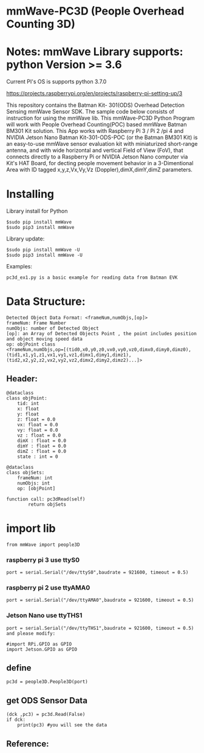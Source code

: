 # mmWave-PC3D (People Overhead Counting 3D)
# Notes: mmWave Library supports: python Version >= 3.6

Current PI's OS is supports python 3.7.0

https://projects.raspberrypi.org/en/projects/raspberry-pi-setting-up/3

This repository contains the Batman Kit- 301(ODS) Overhead Detection Sensing mmWave Sensor SDK. 
The sample code below consists of instruction for using the mmWave lib.
This mmWave-PC3D Python Program will work with People Overhead Counting(POC) based mmWave Batman BM301 Kit solution.
This App works with Raspberry Pi 3 / Pi 2 /pi 4 and NVIDIA Jetson Nano
Batman Kit-301-ODS-POC (or the Batman BM301 Kit) is an easy-to-use mmWave sensor evaluation kit with miniaturized short-range antenna, 
and with wide horizontal and vertical Field of View (FoV), that connects directly to a Raspberry Pi or NVIDIA Jetson Nano computer via Kit's HAT Board, 
for decting people movement behavior in a 3-Dimentional Area with ID tagged x,y,z,Vx,Vy,Vz (Doppler),dimX,dimY,dimZ parameters. 


# Installing

Library install for Python

    $sudo pip install mmWave
    $sudo pip3 install mmWave

Library update:

    $sudo pip install mmWave -U
    $sudo pip3 install mmWave -U

Examples:

    pc3d_ex1.py is a basic example for reading data from Batman EVK
    
    

# Data Structure:

    Detected Object Data Format: <frameNum,numObjs,[op]>
    frameNum: Frame Number
    numObjs: number of Detected Object
    [op]: an Array of Detected Objects Point , the point includes position and object moving speed data
    op: objPoint class
    <frameNum,numObjs,op=[(tid0,x0,y0,z0,vx0,vy0,vz0,dimx0,dimy0,dimz0),(tid1,x1,y1,z1,vx1,vy1,vz1,dimx1,dimy1,dimz1),(tid2,x2,y2,z2,vx2,vy2,vz2,dimx2,dimy2,dimz2)...]>
    
    
## Header:
    @dataclass
    class objPoint:
        tid: int 
        x: float
        y: float
        z: float = 0.0
        vx: float = 0.0
        vy: float = 0.0
        vz : float = 0.0
        dimX : float = 0.0
        dimY : float = 0.0
        dimZ : float = 0.0
        state : int = 0
    
    @dataclass
    class objSets:
        frameNum: int
        numObjs: int
        op: [objPoint]
	
    function call: pc3dRead(self)
		    return objSets
		

# import lib

    from mmWave import people3D

  ### raspberry pi 3 use ttyS0
    port = serial.Serial("/dev/ttyS0",baudrate = 921600, timeout = 0.5)

  ### raspberry pi 2 use ttyAMA0
    port = serial.Serial("/dev/ttyAMA0",baudrate = 921600, timeout = 0.5)
    
  ### Jetson Nano use ttyTHS1
	port = serial.Serial("/dev/ttyTHS1",baudrate = 921600, timeout = 0.5)
	and please modify: 
	
	#import RPi.GPIO as GPIO
	import Jetson.GPIO as GPIO

## define 
    pc3d = people3D.People3D(port)

## get ODS Sensor Data
    (dck ,pc3) = pc3d.Read(False)
    if dck:
        print(pc3) #you will see the data
        
## Reference:

